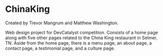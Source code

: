 # ChinaKing
<p>Created by Trevor Mangrum and Matthew Washington.</p>
Web design project for DevCatalyst competition.
Consists of a home page along with five other pages related to the China King restaurant in Selmer, TN. Aside from the home page, there is a menu page, an about page, a contact page, a testimonial page, and a culture page.

